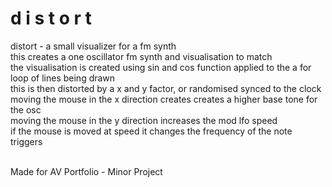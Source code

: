 # d i s t o r t
distort - a small visualizer for a fm synth <br />
    this creates a one oscillator fm synth and visualisation to match <br />
    the visualisation is created using sin and cos function applied to the a for loop of lines being drawn <br />
    this is then distorted by a x and y factor, or randomised synced to the clock <br />
    moving the mouse in the x direction creates creates a higher base tone for the osc <br />
    moving the mouse in the y direction increases the mod lfo speed <br />
    if the mouse is moved at speed it changes the frequency of the note triggers <br /> <br />

Made for AV Portfolio - Minor Project
